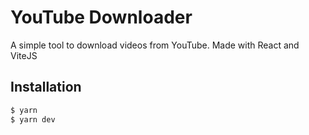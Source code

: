 # YouTube Downloader

A simple tool to download videos from YouTube. Made with React and ViteJS

## Installation

```bash
$ yarn
$ yarn dev
```
